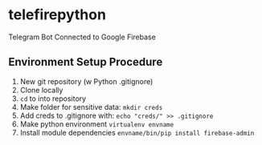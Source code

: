 # telefirepython
Telegram Bot Connected to Google Firebase

## Environment Setup Procedure
1. New git repository (w Python .gitignore)
2. Clone locally
3. `cd` to into repository
4. Make folder for sensitive data: `mkdir creds`
5. Add creds to .gitignore with: `echo "creds/" >> .gitignore`
6. Make python environment `virtualenv envname`
7. Install module dependencies `envname/bin/pip install firebase-admin`
